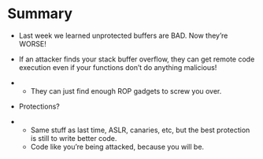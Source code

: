 # Summary

- Last week we learned unprotected buffers are BAD. Now they’re WORSE!

- If an attacker finds your stack buffer overflow, they can get remote code execution even if your functions don’t do anything malicious!

- - They can just find enough ROP gadgets to screw you over.

- Protections?

- - Same stuff as last time, ASLR, canaries, etc, but the best protection is still to write better code.
  - Code like you’re being attacked, because you will be.